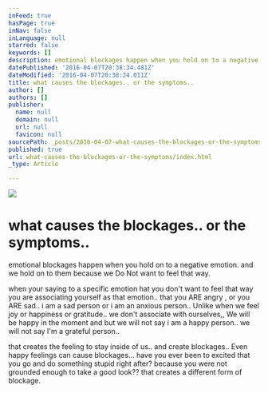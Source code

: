 ```yaml
---
inFeed: true
hasPage: true
inNav: false
inLanguage: null
starred: false
keywords: []
description: emotional blockages happen when you hold on to a negative emotion. and we hold on to them because we Do Not want to feel that way.
datePublished: '2016-04-07T20:38:34.481Z'
dateModified: '2016-04-07T20:38:24.011Z'
title: what causes the blockages.. or the symptoms..
author: []
authors: []
publisher:
  name: null
  domain: null
  url: null
  favicon: null
sourcePath: _posts/2016-04-07-what-causes-the-blockages-or-the-symptoms.md
published: true
url: what-causes-the-blockages-or-the-symptoms/index.html
_type: Article

---
```

![](https://the-grid-user-content.s3-us-west-2.amazonaws.com/04eaf691-bd1a-40e7-8e1e-4daa750dc0a8.jpg)

# what causes the blockages.. or the symptoms..

emotional blockages happen when you hold on to a negative emotion. and we hold on to them because we Do Not want to feel that way.

when your saying to a specific emotion hat you don't want to feel that way you are associating yourself as that emotion.. that you ARE angry , or you ARE sad.. i am a sad person or i am an anxious person.. Unlike when we feel joy or happiness or gratitude.. we don't associate with ourselves,, We will be happy in the moment and but we will not say i am a happy person.. we will not say I'm a grateful person.. 

that creates the feeling to stay inside of us.. and create blockages.. Even happy feelings can cause blockages... have you ever been to excited that you go and do something stupid right after? because you were not grounded enough to take  a good look?? that creates a different form of blockage.